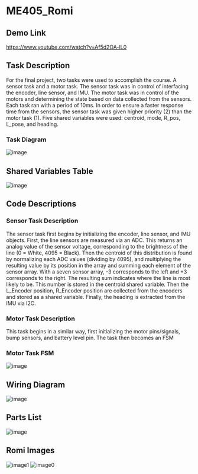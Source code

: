 # ME405_Romi
## Demo Link
https://www.youtube.com/watch?v=Af5d2OA-lL0
## Task Description
For the final project, two tasks were used to accomplish the course. A sensor task and a motor task. The sensor task was in control of interfacing the encoder, line sensor, and IMU. The motor task was in control of the motors and determining the state based on data collected from the sensors. Each task ran with a period of 10ms. In order to ensure a faster response time from the sensors, the sensor task was given higher priority (2) than the motor task (1). Five shared variables were used: centroid, mode, R_pos, L_pose, and heading.
### Task Diagram
![image](https://github.com/user-attachments/assets/254409aa-eb37-448f-8fd5-a06ac079c9aa)
## Shared Variables Table
![image](https://github.com/user-attachments/assets/7ba4bc43-2b9c-462e-a30d-fc0775dd18af)
## Code Descriptions
### Sensor Task Description
The sensor task first begins by initializing the encoder, line sensor, and IMU objects. First, the line sensors are measured via an ADC. This returns an analog value of the sensor voltage, corresponding to the brightness of the line (0 = White, 4095 = Black). Then the centroid of this distribution is found by normalizing each ADC values (dividing by 4095), and multiplying the resulting value by its position in the array and summing each element of the sensor array. With a seven sensor array, -3 corresponds to the left and +3 corresponds to the right. The resulting sum indicates where the line is most likely to be. This number is stored in the centroid shared variable. Then the L_Encoder position, R_Encoder position are collected from the encoders and stored as a shared variable. Finally, the heading is extracted from the IMU via I2C.
### Motor Task Description
This task begins in a similar way, first initializing the motor pins/signals, bump sensors, and battery level pin. The task then becomes an FSM 
### Motor Task FSM
![image](https://github.com/user-attachments/assets/4893dd7f-52cb-4422-808b-9b6b2304b2e8)
## Wiring Diagram
![image](https://github.com/user-attachments/assets/09459eef-f5c5-4136-8a6a-c664eb1e672c)
## Parts List
![image](https://github.com/user-attachments/assets/b60b1ccc-fc10-49ac-b510-24000380d65e)
## Romi Images
![image1](https://github.com/user-attachments/assets/4c83a1d7-53ff-4788-8b39-0844754e152d)
![image0](https://github.com/user-attachments/assets/4b948b96-745c-4155-9ff5-fa4173e7f579)
